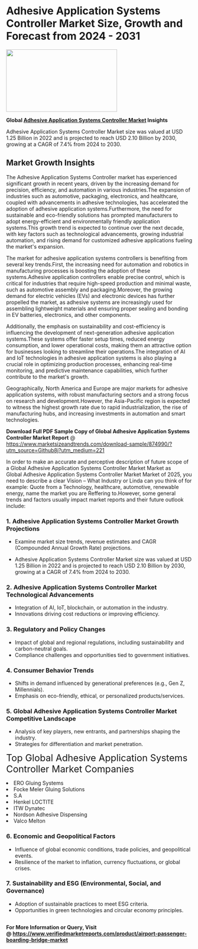 <H1>Adhesive Application Systems Controller Market Size, Growth and Forecast from 2024 - 2031</H1><img class="aligncenter size-medium wp-image-584254" src="https://thirdeyenews.in/wp-content/uploads/2024/09/Global-Market-Research-300x168.jpeg" alt="" width="300" height="168" /><p><strong>Global&nbsp;<a href="https://www.marketsizeandtrends.com/download-sample/874990/?utm_source=Github8j?utm_medium=221">Adhesive Application Systems Controller Market</a> Insights</strong></p><p>Adhesive Application Systems Controller Market size was valued at USD 1.25 Billion in 2022 and is projected to reach USD 2.10 Billion by 2030, growing at a CAGR of 7.4% from 2024 to 2030.</p><p><h2>Market Growth Insights</h2> <p>The Adhesive Application Systems Controller market has experienced significant growth in recent years, driven by the increasing demand for precision, efficiency, and automation in various industries.The expansion of industries such as automotive, packaging, electronics, and healthcare, coupled with advancements in adhesive technologies, has accelerated the adoption of adhesive application systems.Furthermore, the need for sustainable and eco-friendly solutions has prompted manufacturers to adopt energy-efficient and environmentally friendly application systems.This growth trend is expected to continue over the next decade, with key factors such as technological advancements, growing industrial automation, and rising demand for customized adhesive applications fueling the market's expansion.</p> <p>The market for adhesive application systems controllers is benefiting from several key trends.First, the increasing need for automation and robotics in manufacturing processes is boosting the adoption of these systems.Adhesive application controllers enable precise control, which is critical for industries that require high-speed production and minimal waste, such as automotive assembly and packaging.Moreover, the growing demand for electric vehicles (EVs) and electronic devices has further propelled the market, as adhesive systems are increasingly used for assembling lightweight materials and ensuring proper sealing and bonding in EV batteries, electronics, and other components.</p> <p>Additionally, the emphasis on sustainability and cost-efficiency is influencing the development of next-generation adhesive application systems.These systems offer faster setup times, reduced energy consumption, and lower operational costs, making them an attractive option for businesses looking to streamline their operations.The integration of AI and IoT technologies in adhesive application systems is also playing a crucial role in optimizing production processes, enhancing real-time monitoring, and predictive maintenance capabilities, which further contribute to the market's growth.</p> <p>Geographically, North America and Europe are major markets for adhesive application systems, with robust manufacturing sectors and a strong focus on research and development.However, the Asia-Pacific region is expected to witness the highest growth rate due to rapid industrialization, the rise of manufacturing hubs, and increasing investments in automation and smart technologies.</p> <p><span class=""><strong>Download Full PDF Sample Copy of Global Adhesive Application Systems Controller Market Report</strong> @ <a href="https://www.marketsizeandtrends.com/download-sample/874990/?utm_source=Github8j?utm_medium=221" target="_blank">https://www.marketsizeandtrends.com/download-sample/874990/?utm_source=Github8j?utm_medium=221</a></span></p><p>In order to make an accurate and perceptive description of future scope of a Global&nbsp;Adhesive Application Systems Controller Market Market as Global&nbsp;Adhesive Application Systems Controller Market Market of 2025, you need to describe a clear Vision &ndash; What Industry or Linda can you think of for example: Quote from a Technology, healthcare, automotive, renewable energy, name the market you are Reffering to.However, some general trends and factors usually impact market reports and their future outlook include:</p><h3>1.&nbsp;<strong>Adhesive Application Systems Controller Market Growth Projections</strong></h3><ul><li>Examine market size trends, revenue estimates and CAGR (Compounded Annual Growth Rate) projections.</li><li><p>Adhesive Application Systems Controller Market size was valued at USD 1.25 Billion in 2022 and is projected to reach USD 2.10 Billion by 2030, growing at a CAGR of 7.4% from 2024 to 2030.</p></li></ul><h3>2.&nbsp;<strong>Adhesive Application Systems Controller Market Technological Advancements</strong></h3><ul><li>Integration of AI, IoT, blockchain, or automation in the industry.</li><li>Innovations driving cost reductions or improving efficiency.</li></ul><h3>3.&nbsp;<strong>Regulatory and Policy Changes</strong></h3><ul><li>Impact of global and regional regulations, including sustainability and carbon-neutral goals.</li><li>Compliance challenges and opportunities tied to government initiatives.</li></ul><h3>4.&nbsp;<strong>Consumer Behavior Trends</strong></h3><ul><li>Shifts in demand influenced by generational preferences (e.g., Gen Z, Millennials).</li><li>Emphasis on eco-friendly, ethical, or personalized products/services.</li></ul><h3>5.&nbsp;<strong>Global Adhesive Application Systems Controller Market Competitive Landscape</strong></h3><ul><li>Analysis of key players, new entrants, and partnerships shaping the industry.</li><li>Strategies for differentiation and market penetration.</li></ul><p data-pm-slice="1 1 []"><span style="color: inherit; font-family: inherit; font-size: 25px;">Top Global Adhesive Application Systems Controller Market Companies</span></p><div class="" data-test-id=""><p><li>ERO Gluing Systems</li><li> Focke Meler Gluing Solutions</li><li> S.A</li><li> Henkel LOCTITE</li><li> ITW Dynatec</li><li> Nordson Adhesive Dispensing</li><li> Valco Melton</li></p></div><h3>6.&nbsp;<strong>Economic and Geopolitical Factors</strong></h3><ul><li>Influence of global economic conditions, trade policies, and geopolitical events.</li><li>Resilience of the market to inflation, currency fluctuations, or global crises.</li></ul><h3>7.&nbsp;<strong>Sustainability and ESG (Environmental, Social, and Governance)</strong></h3><ul><li>Adoption of sustainable practices to meet ESG criteria.</li><li>Opportunities in green technologies and circular economy principles.</li></ul><h2><strong style="font-size: 14px;">For More Information or Query, Visit @&nbsp;</strong><a style="background-color: #ffffff; font-size: 14px;" href="https://www.marketsizeandtrends.com/report/adhesive-application-systems-controller-market/" target="_blank">https://www.verifiedmarketreports.com/product/airport-passenger-boarding-bridge-market</a></h2>